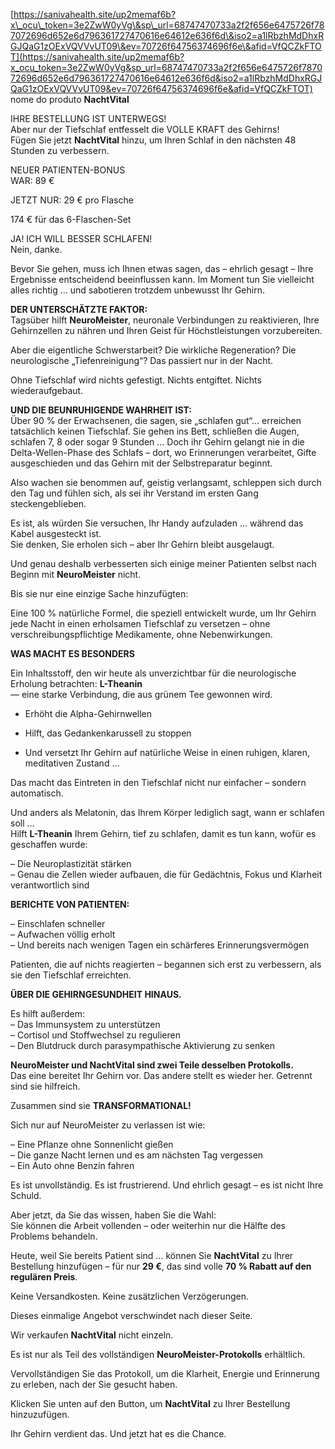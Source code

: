 [https://sanivahealth.site/up2memaf6b?x\_ocu\_token=3e2ZwW0yVg\&sp\_url=68747470733a2f2f656e6475726f787072696d652e6d796361727470616e64612e636f6d\&iso2=a1lRbzhMdDhxRGJQaG1zOExVQVVvUT09\&ev=70726f64756374696f6e\&afid=VfQCZkFTOT](https://sanivahealth.site/up2memaf6b?x_ocu_token=3e2ZwW0yVg&sp_url=68747470733a2f2f656e6475726f787072696d652e6d796361727470616e64612e636f6d&iso2=a1lRbzhMdDhxRGJQaG1zOExVQVVvUT09&ev=70726f64756374696f6e&afid=VfQCZkFTOT) nome do produto **NachtVital**

IHRE BESTELLUNG IST UNTERWEGS\!  
 Aber nur der Tiefschlaf entfesselt die VOLLE KRAFT des Gehirns\!  
 Fügen Sie jetzt **NachtVital** hinzu, um Ihren Schlaf in den nächsten 48 Stunden zu verbessern.

NEUER PATIENTEN-BONUS  
 WAR: 89 €

JETZT NUR: 29 € pro Flasche

174 € für das 6-Flaschen-Set

JA\! ICH WILL BESSER SCHLAFEN\!  
 Nein, danke.

Bevor Sie gehen, muss ich Ihnen etwas sagen, das – ehrlich gesagt – Ihre Ergebnisse entscheidend beeinflussen kann. Im Moment tun Sie vielleicht alles richtig … und sabotieren trotzdem unbewusst Ihr Gehirn.

**DER UNTERSCHÄTZTE FAKTOR:**  
 Tagsüber hilft **NeuroMeister**, neuronale Verbindungen zu reaktivieren, Ihre Gehirnzellen zu nähren und Ihren Geist für Höchstleistungen vorzubereiten.

Aber die eigentliche Schwerstarbeit? Die wirkliche Regeneration? Die neurologische „Tiefenreinigung“? Das passiert nur in der Nacht.

Ohne Tiefschlaf wird nichts gefestigt. Nichts entgiftet. Nichts wiederaufgebaut.

**UND DIE BEUNRUHIGENDE WAHRHEIT IST:**  
 Über 90 % der Erwachsenen, die sagen, sie „schlafen gut“… erreichen tatsächlich keinen Tiefschlaf. Sie gehen ins Bett, schließen die Augen, schlafen 7, 8 oder sogar 9 Stunden … Doch ihr Gehirn gelangt nie in die Delta-Wellen-Phase des Schlafs – dort, wo Erinnerungen verarbeitet, Gifte ausgeschieden und das Gehirn mit der Selbstreparatur beginnt.

Also wachen sie benommen auf, geistig verlangsamt, schleppen sich durch den Tag und fühlen sich, als sei ihr Verstand im ersten Gang steckengeblieben.

Es ist, als würden Sie versuchen, Ihr Handy aufzuladen … während das Kabel ausgesteckt ist.  
 Sie denken, Sie erholen sich – aber Ihr Gehirn bleibt ausgelaugt.

Und genau deshalb verbesserten sich einige meiner Patienten selbst nach Beginn mit **NeuroMeister** nicht.

Bis sie nur eine einzige Sache hinzufügten:

Eine 100 % natürliche Formel, die speziell entwickelt wurde, um Ihr Gehirn jede Nacht in einen erholsamen Tiefschlaf zu versetzen – ohne verschreibungspflichtige Medikamente, ohne Nebenwirkungen.

**WAS MACHT ES BESONDERS**

Ein Inhaltsstoff, den wir heute als unverzichtbar für die neurologische Erholung betrachten: **L-Theanin**  
 — eine starke Verbindung, die aus grünem Tee gewonnen wird.

* Erhöht die Alpha-Gehirnwellen

* Hilft, das Gedankenkarussell zu stoppen

* Und versetzt Ihr Gehirn auf natürliche Weise in einen ruhigen, klaren, meditativen Zustand …

Das macht das Eintreten in den Tiefschlaf nicht nur einfacher – sondern automatisch.

Und anders als Melatonin, das Ihrem Körper lediglich sagt, wann er schlafen soll …  
 Hilft **L-Theanin** Ihrem Gehirn, tief zu schlafen, damit es tun kann, wofür es geschaffen wurde:

– Die Neuroplastizität stärken  
 – Genau die Zellen wieder aufbauen, die für Gedächtnis, Fokus und Klarheit verantwortlich sind

**BERICHTE VON PATIENTEN:**

– Einschlafen schneller  
 – Aufwachen völlig erholt  
 – Und bereits nach wenigen Tagen ein schärferes Erinnerungsvermögen

Patienten, die auf nichts reagierten – begannen sich erst zu verbessern, als sie den Tiefschlaf erreichten.

**ÜBER DIE GEHIRNGESUNDHEIT HINAUS.**

Es hilft außerdem:  
 – Das Immunsystem zu unterstützen  
 – Cortisol und Stoffwechsel zu regulieren  
 – Den Blutdruck durch parasympathische Aktivierung zu senken

**NeuroMeister und NachtVital sind zwei Teile desselben Protokolls.**  
 Das eine bereitet Ihr Gehirn vor. Das andere stellt es wieder her. Getrennt sind sie hilfreich.

Zusammen sind sie **TRANSFORMATIONAL\!**

Sich nur auf NeuroMeister zu verlassen ist wie:

– Eine Pflanze ohne Sonnenlicht gießen  
 – Die ganze Nacht lernen und es am nächsten Tag vergessen  
 – Ein Auto ohne Benzin fahren

Es ist unvollständig. Es ist frustrierend. Und ehrlich gesagt – es ist nicht Ihre Schuld.

Aber jetzt, da Sie das wissen, haben Sie die Wahl:  
 Sie können die Arbeit vollenden – oder weiterhin nur die Hälfte des Problems behandeln.

Heute, weil Sie bereits Patient sind … können Sie **NachtVital** zu Ihrer Bestellung hinzufügen – für nur **29 €**, das sind volle **70 % Rabatt auf den regulären Preis**.

Keine Versandkosten. Keine zusätzlichen Verzögerungen.

Dieses einmalige Angebot verschwindet nach dieser Seite.

Wir verkaufen **NachtVital** nicht einzeln.

Es ist nur als Teil des vollständigen **NeuroMeister-Protokolls** erhältlich.

Vervollständigen Sie das Protokoll, um die Klarheit, Energie und Erinnerung zu erleben, nach der Sie gesucht haben.

Klicken Sie unten auf den Button, um **NachtVital** zu Ihrer Bestellung hinzuzufügen.

Ihr Gehirn verdient das. Und jetzt hat es die Chance.

